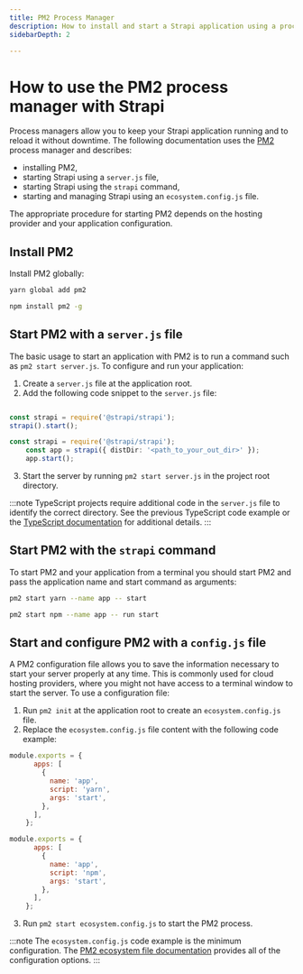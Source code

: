 ```yaml
---
title: PM2 Process Manager
description: How to install and start a Strapi application using a process manager.
sidebarDepth: 2

---
```


# How to use the PM2 process manager with Strapi

Process managers allow you to keep your Strapi application running and to reload it without downtime. The following documentation uses the [PM2](https://pm2.keymetrics.io/) process manager and describes:

- installing PM2,
- starting Strapi using a `server.js` file,
- starting Strapi using the `strapi` command,
- starting and managing Strapi using an `ecosystem.config.js` file.

The appropriate procedure for starting PM2 depends on the hosting provider and your application configuration.

## Install PM2

Install PM2 globally:

<Tabs groupId="yarn-npm">

<TabItem value="yarn" label="yarn">

```bash
yarn global add pm2
```

</TabItem>

<TabItem value="npm" label="npm">

```bash
npm install pm2 -g
```

</TabItem>

</Tabs>

## Start PM2 with a `server.js` file

The basic usage to start an application with PM2 is to run a command such as `pm2 start server.js`. To configure and run your application:

1. Create a `server.js` file at the application root.
2. Add the following code snippet to the `server.js` file:

<Tabs groupId="js-ts">

<TabItem value="javascript" label="JavaScript">

```js title="path: ./server.js"

const strapi = require('@strapi/strapi');
strapi().start();
```

</TabItem>

<TabItem value="typescript" label="TypeScript">

```ts title="path: ./server.js"
const strapi = require('@strapi/strapi');
    const app = strapi({ distDir: '<path_to_your_out_dir>' });
    app.start();
```

</TabItem>

</Tabs>

3. Start the server by running `pm2 start server.js` in the project root directory.

:::note
TypeScript projects require additional code in the `server.js` file to identify the correct directory. See the previous TypeScript code example or the [TypeScript documentation](/dev-docs/typescript#start-strapi-programmatically) for additional details.
:::

## Start PM2 with the `strapi` command

To start PM2 and your application from a terminal you should start PM2 and pass the application name and start command as arguments:

<Tabs groupId="yarn-npm">

<TabItem value="yarn" label="yarn">

```bash
pm2 start yarn --name app -- start

```

</TabItem>

<TabItem value="npm" label="npm">

```bash
pm2 start npm --name app -- run start

```

</TabItem>

</Tabs>

## Start and configure PM2 with a `config.js` file

A PM2 configuration file allows you to save the information necessary to start your server properly at any time. This is commonly used for cloud hosting providers, where you might not have access to a terminal window to start the server. To use a configuration file:

1. Run `pm2 init` at the application root to create an `ecosystem.config.js` file.
2. Replace the `ecosystem.config.js` file content with the following code example:

<Tabs groupId="yarn-npm">

<TabItem value="yarn" label="yarn">

```js title="path: ./ecosystem.config.js"
module.exports = {
      apps: [
        {
          name: 'app',
          script: 'yarn',
          args: 'start',
        },
      ],
    };
```

</TabItem>

<TabItem value="npm" label="npm">

```js title="path: ./ecosystem.config.js"
module.exports = {
      apps: [
        {
          name: 'app',
          script: 'npm',
          args: 'start',
        },
      ],
    };
```

</TabItem>

</Tabs>

3. Run `pm2 start ecosystem.config.js` to start the PM2 process.

:::note
The `ecosystem.config.js` code example is the minimum configuration. The [PM2 ecosystem file documentation](https://pm2.keymetrics.io/docs/usage/application-declaration/) provides all of the configuration options.
:::
